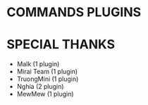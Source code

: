 # COMMANDS PLUGINS

# SPECIAL THANKS
- Malk (1 plugin)
- Mirai Team (1 plugin)
- TruongMini (1 plugin)
- Nghia (2 plugin)
- MewMew (1 plugin)
